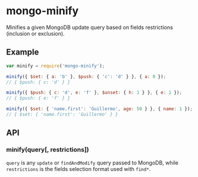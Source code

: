
# mongo-minify

  Minifies a given MongoDB update query based on fields restrictions
  (inclusion or exclusion).

## Example

```js
var minify = require('mongo-minify');

minify({ $set: { a: 'b' }, $push: { 'c': 'd' } }, { a: 0 });
// { $push: { c: 'd' } }

minify({ $push: { c: 'd', e: 'f' }, $unset: { h: 1 } }, { e: 1 });
// { $push: { e: 'f' } }

minify({ $set: { 'name.first': 'Guillermo', age: 50 } }, { name: 1 });
// { $set: { 'name.first': 'Guillermo' } }
```

## API

### minify(query[, restrictions])

  `query` is any `update` or `findAndModify` query passed to MongoDB,
  while `restrictions` is the fields selection format used with `find*`.
